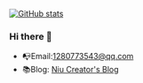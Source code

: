 [![GitHub stats](https://github-readme-stats.vercel.app/api?username=young-cloud-creator&count_private=true&show_icons=true&theme=vue&hide=prs,issues)
](https://github.com/young-cloud-creator?tab=repositories)

### Hi there 👋

- :mailbox_with_no_mail:Email:1280773543@qq.com
- :books:Blog: [Niu Creator's Blog](https://niuhuangxiaozi.github.io/)

<!--
**Niuhuangxiaozi/Niuhuangxiaozi** is a ✨ _special_ ✨ repository because its `README.md` (this file) appears on your GitHub profile.

Here are some ideas to get you started:

- 🔭 I’m currently working on ...
- 🌱 I’m currently learning ...
- 👯 I’m looking to collaborate on ...
- 🤔 I’m looking for help with ...
- 💬 Ask me about ...
- 📫 How to reach me: ...
- 😄 Pronouns: ...
- ⚡ Fun fact: ...
-->
